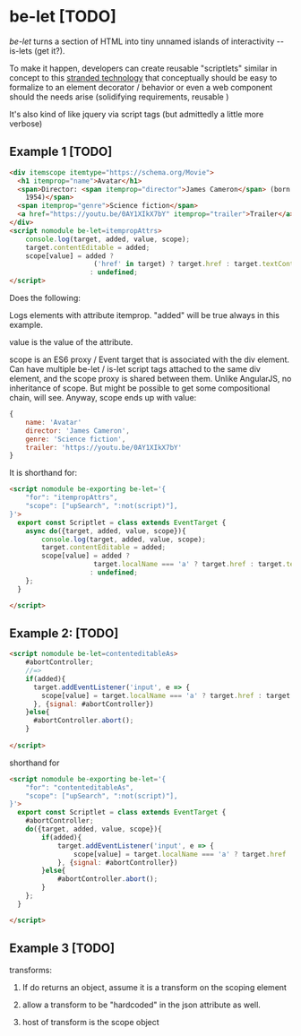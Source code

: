 # be-let [TODO]

*be-let* turns a section of HTML into tiny unnamed islands of interactivity -- is-lets (get it?).

To make it happen, developers can create reusable "scriptlets" similar in concept to this [stranded technology](https://learn.microsoft.com/en-us/previous-versions/office/developer/office2000/aa189871(v=office.10)?redirectedfrom=MSDN) that conceptually should be easy to formalize to an element decorator / behavior or even a web component should the needs arise (solidifying requirements, reusable )

It's also kind of like jquery via script tags (but admittedly a little more verbose)

## Example 1 [TODO]

```html
<div itemscope itemtype="https://schema.org/Movie">
  <h1 itemprop="name">Avatar</h1>
  <span>Director: <span itemprop="director">James Cameron</span> (born August 16,
    1954)</span>
  <span itemprop="genre">Science fiction</span>
  <a href="https://youtu.be/0AY1XIkX7bY" itemprop="trailer">Trailer</a>
</div>
<script nomodule be-let=itempropAttrs>
    console.log(target, added, value, scope);
    target.contentEditable = added;
    scope[value] = added ? 
                     ('href' in target) ? target.href : target.textContent
                    : undefined;
</script>
```

Does the following:

Logs elements with attribute itemprop. "added" will be true always in this example. 

value is the value of the attribute.

scope is an ES6 proxy / Event target that is associated with the div element.  Can have multiple be-let / is-let script tags attached to the same div element, and the scope proxy is shared between them.  Unlike AngularJS, no inheritance of scope.  But might be possible to get some compositional chain, will see.  Anyway, scope ends up with value:

```JavaScript
{
    name: 'Avatar'
    director: 'James Cameron',
    genre: 'Science fiction',
    trailer: 'https://youtu.be/0AY1XIkX7bY'
}
```



It is shorthand for:

```html
<script nomodule be-exporting be-let='{
    "for": "itempropAttrs",
    "scope": ["upSearch", ":not(script)"],
}'>
  export const Scriptlet = class extends EventTarget {
    async do({target, added, value, scope}){
        console.log(target, added, value, scope);
        target.contentEditable = added;
        scope[value] = added ? 
                     target.localName === 'a' ? target.href : target.textContent
                    : undefined;
    };
  }

</script>
```

## Example 2: [TODO]

```html
<script nomodule be-let=contenteditableAs>
    #abortController;
    //=>
    if(added){
      target.addEventListener('input', e => {
        scope[value] = target.localName === 'a' ? target.href : target.textContent;
      }, {signal: #abortController})
    }else{
      #abortController.abort();
    }
    
</script>
```

shorthand for 

```html
<script nomodule be-exporting be-let='{
    "for": "contenteditableAs",
    "scope": ["upSearch", ":not(script)"],
}'>
  export const Scriptlet = class extends EventTarget {
    #abortController;
    do({target, added, value, scope}){
        if(added){
            target.addEventListener('input', e => {
                scope[value] = target.localName === 'a' ? target.href : target.textContent;
            }, {signal: #abortController})
        }else{
            #abortController.abort();
        }
    };
  }

</script>
```

## Example 3 [TODO]

transforms:

1)  If do returns an object, assume it is a transform on the scoping element

2)  allow a transform to be "hardcoded" in the json attribute as well.

3)  host of transform is the scope object
